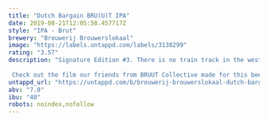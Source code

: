 ```yaml
---
title: "Dutch Bargain BRU(U)T IPA"
date: 2019-08-21T12:05:58.457717Z
style: "IPA - Brut"
brewery: "Brouwerij Brouwerslokaal"
image: "https://labels.untappd.com/labels/3138299"
rating: "3.57"
description: "Signature Edition #3. There is no train track in the west of Zeeuws-Vlaanderen, so the hype train arrived with some delay. But we've reached the platform with film collective BRUUT, from Antwerpen, as our travel partners. Our extremely dry Brut IPA is surprisingly fresh, due to the additions of peach and fruity hops. The perfect coalescence of Brut and IPA.   Check out the film our friends from BRUUT Collective made for this beer >>  www.bruutcollective.com/IPA"
untappd_url: "https://untappd.com/b/brouwerij-brouwerslokaal-dutch-bargain-bru-u-t-ipa/3138299"
abv: "7.0"
ibu: "40"
robots: noindex,nofollow
---
```

